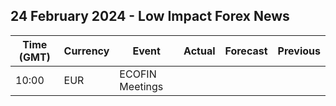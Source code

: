 ## 24 February 2024 - Low Impact Forex News

| Time (GMT) | Currency | Event | Actual | Forecast | Previous |
|------|----------|-------|--------|----------|----------|
| 10:00 | EUR | ECOFIN Meetings |  |  |  |
